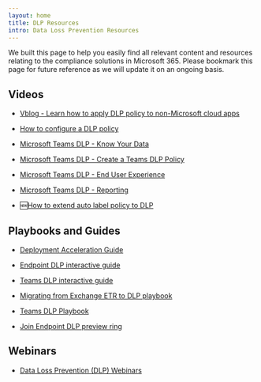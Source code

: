 ```yaml
---
layout: home
title: DLP Resources
intro: Data Loss Prevention Resources
---
```


We built this page to help you easily find all relevant content and resources relating to the compliance solutions in Microsoft 365. Please bookmark this page for future reference as we will update it on an ongoing basis.

## Videos
* [Vblog - Learn how to apply DLP policy to non-Microsoft cloud apps](https://techcommunity.microsoft.com/t5/security-compliance-identity/new-video-blog-apply-dlp-policies-to-non-microsoft-cloud/ba-p/2262054)

* [How to configure a DLP policy](https://youtu.be/f4rTTLuSw4c)

* [Microsoft Teams DLP - Know Your Data](https://aka.ms/MIPC/teamsdlpvideo1)

* [Microsoft Teams DLP - Create a Teams DLP Policy](https://aka.ms/MIPC/teamsdlpvideo2)

* [Microsoft Teams DLP - End User Experience](https://aka.ms/MIPC/teamsdlpvideo3)
*  [Microsoft Teams DLP - Reporting](https://aka.ms/MIPC/teamsdlpvideo4)

*  🆕[How to extend auto label policy to DLP](https://aka.ms/MIPC/extendDLPpolicy)


## Playbooks and Guides
* [Deployment Acceleration Guide](../../dag/mip-dlp)

* [Endpoint DLP interactive guide](https://microsoft-dlp-endpoints.immersivelearning.online/)

* [Teams DLP interactive guide](https://microsoft-teams-dlp.immersivelearning.online/)

* [Migrating from Exchange ETR to DLP playbook](https://aka.ms/mipc/ETRmigration)

* [Teams DLP Playbook](https://techcommunity.microsoft.com/t5/microsoft-security-and/microsoft-teams-dlp-playbook/bc-p/2073005#M4743)

* [Join Endpoint DLP preview ring](https://aka.ms/MIPC/EndpointDLP-PreviewRing)

## Webinars
* [Data Loss Prevention (DLP) Webinars](../../webinars#data-loss-prevention)
